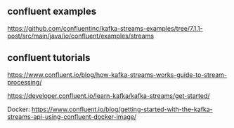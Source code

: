## confluent examples

https://github.com/confluentinc/kafka-streams-examples/tree/7.1.1-post/src/main/java/io/confluent/examples/streams

## confluent tutorials

https://www.confluent.io/blog/how-kafka-streams-works-guide-to-stream-processing/

https://developer.confluent.io/learn-kafka/kafka-streams/get-started/

Docker: https://www.confluent.io/blog/getting-started-with-the-kafka-streams-api-using-confluent-docker-image/
